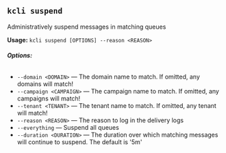 ## `kcli suspend`

Administratively suspend messages in matching queues

**Usage:** `kcli suspend [OPTIONS] --reason <REASON>`

###### **Options:**

* `--domain <DOMAIN>` — The domain name to match. If omitted, any domains will match!
* `--campaign <CAMPAIGN>` — The campaign name to match. If omitted, any campaigns will match!
* `--tenant <TENANT>` — The tenant name to match. If omitted, any tenant will match!
* `--reason <REASON>` — The reason to log in the delivery logs
* `--everything` — Suspend all queues
* `--duration <DURATION>` — The duration over which matching messages will continue to suspend. The default is '5m'



